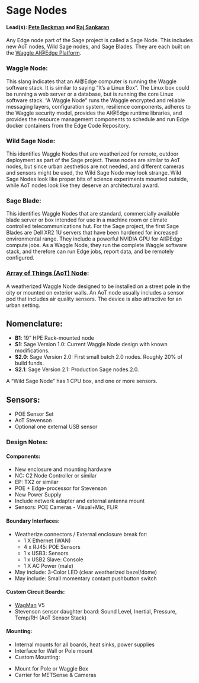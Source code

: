 # Sage Nodes

#### Lead(s): [Pete Beckman](mailto:beckman@anl.gov) and [Raj Sankaran](mailto:rajesh@anl.gov)

Any Edge node part of the Sage project is called a Sage Node.  This includes new AoT nodes, Wild Sage nodes, and Sage Blades. They 
are each built on the [Waggle AI@Edge Platform](https://github.com/waggle-sensor/waggle).

### Waggle Node:  
This slang indicates that an AI@Edge computer is running the Waggle software stack.  It is similar to saying “It’s a Linux Box”.  The Linux box could be running a web server or a database, but is running the core Linux software stack.  “A Waggle Node” runs the Waggle encrypted and reliable messaging layers, configuration system, resilience components, adheres to the Waggle security model, provides the AI@Edge runtime libraries, and provides the resource management components to schedule and run Edge docker containers from the Edge Code Repository. 
 
### Wild Sage Node:
This identifies Waggle Nodes that are weatherized for remote, outdoor deployment as part of the Sage project.  These nodes are similar to AoT nodes, but since urban aesthetics are not needed, and different cameras and sensors might be used, the Wild Sage Node may look strange.  Wild Sage Nodes look like proper bits of science experiments mounted outside, while AoT nodes look like they deserve an architectural award. 
 
### Sage Blade:
This identifies Waggle Nodes that are standard, commercially available blade server or box intended for use in a machine room or climate controlled telecommunications hut.  For the Sage project, the first Sage Blades are Dell XR2 1U servers that have been hardened for increased environmental range. They include a powerful NVIDIA GPU for AI@Edge compute jobs.  As a Waggle Node, they run the complete Waggle software stack, and therefore can run Edge jobs, report data, and be remotely configured.

### [Array of Things (AoT) Node](https://arrayofthings.github.io/):  
A weatherized Waggle Node designed to be installed on a street pole in the city or mounted on exterior walls.  An AoT node usually includes a sensor pod that includes air quality sensors.  The device is also attractive for an urban setting. 


## Nomenclature:
* **B1**: 19” HPE Rack-mounted node
* **S1**: Sage Version 1.0:  Current Waggle Node design with known modifications. 
* **S2.0**:  Sage Version 2.0:  First small batch 2.0 nodes.  Roughly 20% of build funds.
* **S2.1**:  Sage Version 2.1:  Production Sage nodes.2.0.

A “Wild Sage Node” has 1 CPU box, and one or more sensors.

## Sensors: 
 * POE Sensor Set
 * AoT Stevenson
 * Optional one external USB sensor

### Design Notes:

#### Components:
* New enclosure and mounting hardware
* NC: C2 Node Controller or similar
* EP: TX2 or similar
* POE + Edge-processor for Stevenson
* New Power Supply
* Include network adapter and external antenna mount
* Sensors: POE Cameras - Visual+Mic, FLIR

#### Boundary Interfaces:
* Weatherize connectors / External enclosure break for:
  - 1 X Ethernet (WAN)
  - 4 x RJ45: POE Sensors
  - 1 x USB3: Sensors
  - 1 x USB2 Slave: Console
  - 1 X AC Power (male)
* May include: 3-Color LED (clear weatherized bezel/dome)
* May include: Small momentary contact pushbutton switch

#### Custom Circuit Boards: 
 * [WagMan](https://github.com/waggle-sensor/wagman) V5
 * Stevenson sensor daughter board: Sound Level, Inertial, Pressure, Temp/RH (AoT Sensor Stack)
 
#### Mounting:
 * Internal mounts for all boards, heat sinks, power supplies
 * Interface for Wall or Pole mount
 * Custom Mounting:
  - Mount for Pole or Waggle Box
  - Carrier for METSense & Cameras
